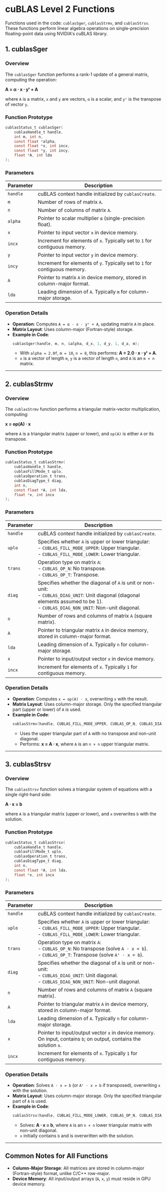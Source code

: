 # cuBLAS Level 2 Functions

Functions used in the code: `cublasSger`, `cublasStrmv`, and `cublasStrsv`. These functions perform linear algebra operations on single-precision floating-point data using NVIDIA's cuBLAS library.

## 1. cublasSger

### Overview
The `cublasSger` function performs a rank-1 update of a general matrix, computing the operation:

**A = α ⋅ x ⋅ yᵗ + A**

where `A` is a matrix, `x` and `y` are vectors, `α` is a scalar, and `yᵗ` is the transpose of vector `y`.

### Function Prototype
```c
cublasStatus_t cublasSger(
    cublasHandle_t handle,
    int m, int n,
    const float *alpha,
    const float *x, int incx,
    const float *y, int incy,
    float *A, int lda
);
```

### Parameters
| Parameter | Description |
|-----------|-------------|
| `handle`  | cuBLAS context handle initialized by `cublasCreate`. |
| `m`       | Number of rows of matrix `A`. |
| `n`       | Number of columns of matrix `A`. |
| `alpha`   | Pointer to scalar multiplier `α` (single-precision float). |
| `x`       | Pointer to input vector `x` in device memory. |
| `incx`    | Increment for elements of `x`. Typically set to `1` for contiguous memory. |
| `y`       | Pointer to input vector `y` in device memory. |
| `incy`    | Increment for elements of `y`. Typically set to `1` for contiguous memory. |
| `A`       | Pointer to matrix `A` in device memory, stored in column-major format. |
| `lda`     | Leading dimension of `A`. Typically `m` for column-major storage. |

### Operation Details
- **Operation**: Computes `A = α ⋅ x ⋅ yᵗ + A`, updating matrix `A` in place.
- **Matrix Layout**: Uses column-major (Fortran-style) storage.
- **Example in Code**:
  ```cpp
  cublasSger(handle, m, n, &alpha, d_x, 1, d_y, 1, d_a, m);
  ```
  - With `alpha = 2.0f`, `m = 10`, `n = 8`, this performs: **A = 2.0 ⋅ x ⋅ yᵗ + A**.
  - `x` is a vector of length `m`, `y` is a vector of length `n`, and `A` is an `m × n` matrix.

---

## 2. cublasStrmv

### Overview
The `cublasStrmv` function performs a triangular matrix-vector multiplication, computing:

**x = op(A) ⋅ x**

where `A` is a triangular matrix (upper or lower), and `op(A)` is either `A` or its transpose.

### Function Prototype
```c
cublasStatus_t cublasStrmv(
    cublasHandle_t handle,
    cublasFillMode_t uplo,
    cublasOperation_t trans,
    cublasDiagType_t diag,
    int n,
    const float *A, int lda,
    float *x, int incx
);
```

### Parameters
| Parameter | Description |
|-----------|-------------|
| `handle`  | cuBLAS context handle initialized by `cublasCreate`. |
| `uplo`    | Specifies whether `A` is upper or lower triangular: <br> - `CUBLAS_FILL_MODE_UPPER`: Upper triangular. <br> - `CUBLAS_FILL_MODE_LOWER`: Lower triangular. |
| `trans`   | Operation type on matrix `A`: <br> - `CUBLAS_OP_N`: No transpose. <br> - `CUBLAS_OP_T`: Transpose. |
| `diag`    | Specifies whether the diagonal of `A` is unit or non-unit: <br> - `CUBLAS_DIAG_UNIT`: Unit diagonal (diagonal elements assumed to be 1). <br> - `CUBLAS_DIAG_NON_UNIT`: Non-unit diagonal. |
| `n`       | Number of rows and columns of matrix `A` (square matrix). |
| `A`       | Pointer to triangular matrix `A` in device memory, stored in column-major format. |
| `lda`     | Leading dimension of `A`. Typically `n` for column-major storage. |
| `x`       | Pointer to input/output vector `x` in device memory. |
| `incx`    | Increment for elements of `x`. Typically `1` for contiguous memory. |

### Operation Details
- **Operation**: Computes `x = op(A) ⋅ x`, overwriting `x` with the result.
- **Matrix Layout**: Uses column-major storage. Only the specified triangular part (upper or lower) of `A` is used.
- **Example in Code**:
  ```cpp
  cublasStrmv(handle, CUBLAS_FILL_MODE_UPPER, CUBLAS_OP_N, CUBLAS_DIAG_NON_UNIT, n, d_a, n, d_x, 1);
  ```
  - Uses the upper triangular part of `A` with no transpose and non-unit diagonal.
  - Performs: **x = A ⋅ x**, where `A` is an `n × n` upper triangular matrix.

---

## 3. cublasStrsv

### Overview
The `cublasStrsv` function solves a triangular system of equations with a single right-hand side:

**A ⋅ x = b**

where `A` is a triangular matrix (upper or lower), and `x` overwrites `b` with the solution.

### Function Prototype
```c
cublasStatus_t cublasStrsv(
    cublasHandle_t handle,
    cublasFillMode_t uplo,
    cublasOperation_t trans,
    cublasDiagType_t diag,
    int n,
    const float *A, int lda,
    float *x, int incx
);
```

### Parameters
| Parameter | Description |
|-----------|-------------|
| `handle`  | cuBLAS context handle initialized by `cublasCreate`. |
| `uplo`    | Specifies whether `A` is upper or lower triangular: <br> - `CUBLAS_FILL_MODE_UPPER`: Upper triangular. <br> - `CUBLAS_FILL_MODE_LOWER`: Lower triangular. |
| `trans`   | Operation type on matrix `A`: <br> - `CUBLAS_OP_N`: No transpose (solve `A ⋅ x = b`). <br> - `CUBLAS_OP_T`: Transpose (solve `Aᵗ ⋅ x = b`). |
| `diag`    | Specifies whether the diagonal of `A` is unit or non-unit: <br> - `CUBLAS_DIAG_UNIT`: Unit diagonal. <br> - `CUBLAS_DIAG_NON_UNIT`: Non-unit diagonal. |
| `n`       | Number of rows and columns of matrix `A` (square matrix). |
| `A`       | Pointer to triangular matrix `A` in device memory, stored in column-major format. |
| `lda`     | Leading dimension of `A`. Typically `n` for column-major storage. |
| `x`       | Pointer to input/output vector `x` in device memory. On input, contains `b`; on output, contains the solution `x`. |
| `incx`    | Increment for elements of `x`. Typically `1` for contiguous memory. |

### Operation Details
- **Operation**: Solves `A ⋅ x = b` (or `Aᵗ ⋅ x = b` if transposed), overwriting `x` with the solution.
- **Matrix Layout**: Uses column-major storage. Only the specified triangular part of `A` is used.
- **Example in Code**:
  ```cpp
  cublasStrsv(handle, CUBLAS_FILL_MODE_LOWER, CUBLAS_OP_N, CUBLAS_DIAG_NON_UNIT, n, d_a, n, d_x, 1);
  ```
  - Solves: **A ⋅ x = b**, where `A` is an `n × n` lower triangular matrix with non-unit diagonal.
  - `x` initially contains `b` and is overwritten with the solution.


---

## Common Notes for All Functions
- **Column-Major Storage**: All matrices are stored in column-major (Fortran-style) format, unlike C/C++ row-major.
- **Device Memory**: All input/output arrays (`A`, `x`, `y`) must reside in GPU device memory.
